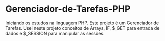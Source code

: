 # Gerenciador-de-Tarefas-PHP

Iniciando os estudos na linguagem PHP.
Este projeto é um Gerenciador de Tarefas. Usei neste projeto conceitos de Arrays, IF, $_GET para entrada de dados e $_SESSION para manipular as sessões.
